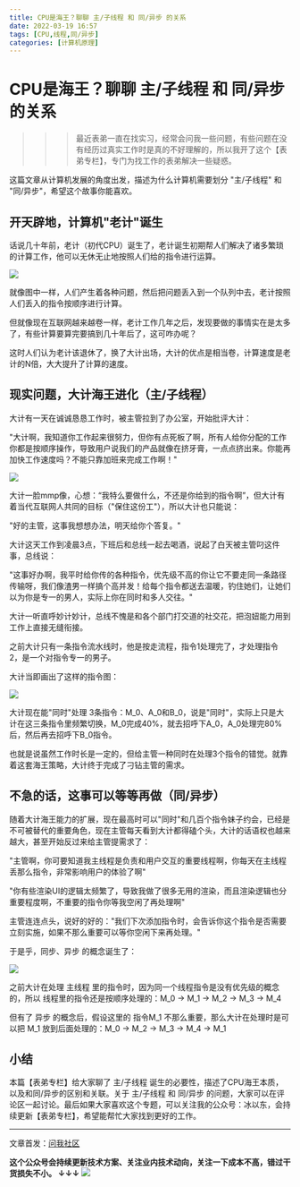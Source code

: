 ```yaml
---
title: CPU是海王？聊聊 主/子线程 和 同/异步 的关系
date: 2022-03-19 16:57
tags: [CPU,线程,同/异步]
categories: [计算机原理]
---
```


# CPU是海王？聊聊 主/子线程 和 同/异步 的关系

>>> 最近表弟一直在找实习，经常会问我一些问题，有些问题在没有经历过真实工作时是真的不好理解的，所以我开了这个【表弟专栏】，专门为找工作的表弟解决一些疑惑。

这篇文章从计算机发展的角度出发，描述为什么计算机需要划分 "主/子线程" 和 "同/异步"，希望这个故事你能喜欢。

## 开天辟地，计算机"老计"诞生

话说几十年前，老计（初代CPU）诞生了，老计诞生初期帮人们解决了诸多繁琐的计算工作，他可以无休无止地按照人们给的指令进行运算。

![](https://tva1.sinaimg.cn/large/e6c9d24egy1h0f9qox9k6j20wc0evdgt.jpg)

就像图中一样，人们产生着各种问题，然后把问题丢入到一个队列中去，老计按照人们丢入的指令按顺序进行计算。

但就像现在互联网越来越卷一样，老计工作几年之后，发现要做的事情实在是太多了，有些计算要算完要搞到几十年后了，这可咋办呢？

这时人们认为老计该退休了，换了大计出场，大计的优点是相当卷，计算速度是老计的N倍，大大提升了计算的速度。

## 现实问题，大计海王进化（主/子线程）

大计有一天在诚诚恳恳工作时，被主管拉到了办公室，开始批评大计：

"大计啊，我知道你工作起来很努力，但你有点死板了啊，所有人给你分配的工作你都是按顺序操作，导致用户说我们的产品就像在挤牙膏，一点点挤出来。你能再加快工作速度吗？不能只靠加班来完成工作啊！"

![](https://tva1.sinaimg.cn/large/e6c9d24egy1h0f9vxuid5j20yg0fiab9.jpg)

大计一脸mmp像，心想：“我特么要做什么，不还是你给到的指令啊”，但大计有着当代互联网人共同的目标（"保住这份工"），所以大计也只能说：

"好的主管，这事我想想办法，明天给你个答复。"

大计这天工作到凌晨3点，下班后和总线一起去喝酒，说起了白天被主管叼这件事，总线说：

"这事好办啊，我平时给你传的各种指令，优先级不高的你让它不要走同一条路径传输呀，我们像渣男一样搞个高并发！给每个指令都送去温暖，钓住她们，让她们以为你是专一的男人，实际上你在同时和多人交往。"

大计一听直呼妙计妙计，总线不愧是和各个部门打交道的社交花，把泡妞能力用到工作上直接无缝衔接。

之前大计只有一条指令流水线时，他是按走流程，指令1处理完了，才处理指令2，是一个对指令专一的男子。

大计当即画出了这样的指令图：

![](https://tva1.sinaimg.cn/large/e6c9d24egy1h0fa1rse4lj20yy0evgnw.jpg)

大计现在能"同时"处理 3条指令：M_0、A_0和B_0，说是"同时"，实际上只是大计在这三条指令里频繁切换，M_0完成40%，就去招呼下A_0，A_0处理完80%后，然后再去招呼下B_0指令。

也就是说虽然工作时长是一定的，但给主管一种同时在处理3个指令的错觉。就靠着这套海王策略，大计终于完成了刁钻主管的需求。

## 不急的话，这事可以等等再做（同/异步）

随着大计海王能力的扩展，现在最高时可以"同时"和几百个指令妹子约会，已经是不可被替代的重要角色，现在主管每天看到大计都得磕个头，大计的话语权也越来越大，甚至开始反过来给主管提需求了：

"主管啊，你可要知道我主线程是负责和用户交互的重要线程啊，你每天在主线程丢那么指令，非常影响用户的体验了啊"

"你有些渲染UI的逻辑太频繁了，导致我做了很多无用的渲染，而且渲染逻辑也分重要程度啊，不重要的指令你等我空闲了再处理啊"

主管连连点头，说好的好的："我们下次添加指令时，会告诉你这个指令是否需要立刻实施，如果不那么重要可以等你空闲下来再处理。"

于是乎，同步、异步 的概念诞生了：

![](https://tva1.sinaimg.cn/large/e6c9d24egy1h0fafkoxt1j20j9040dg2.jpg)

之前大计在处理 主线程 里的指令时，因为同一个线程指令是没有优先级的概念的，所以 线程里的指令还是按顺序处理的：M_0 -> M_1 -> M_2 -> M_3 -> M_4

但有了 异步 的概念后，假设这里的 指令M_1 不那么重要，那么大计在处理时是可以把 M_1 放到后面处理的：M_0  -> M_2 -> M_3 -> M_4 -> M_1

## 小结

本篇【表弟专栏】给大家聊了 主/子线程 诞生的必要性，描述了CPU海王本质，以及和同/异步的区别和关联。关于 主/子线程 和 同/异步 的问题，大家可以在评论区一起讨论。最后如果大家喜欢这个专题，可以关注我的公众号：冰以东，会持续更新【表弟专栏】，希望能帮忙大家找到更好的工作。

--------------
文章首发：[问我社区](http://www.wenwoha.com/blog_detail-1324.html)

**这个公众号会持续更新技术方案、关注业内技术动向，关注一下成本不高，错过干货损失不小。
↓↓↓**
![](https://tva1.sinaimg.cn/large/e6c9d24egy1gzzmv1p67mj21bi0hcwgh.jpg)